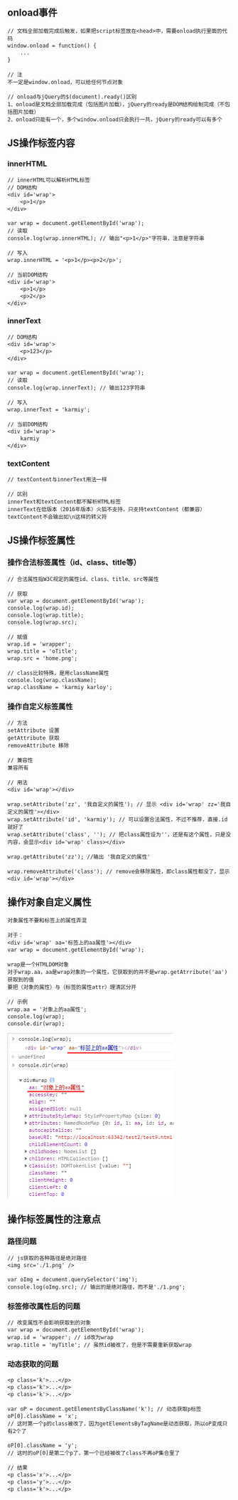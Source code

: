 ## onload事件

    // 文档全部加载完成后触发，如果把script标签放在<head>中，需要onload执行里面的代码
    window.onload = function() {
        ...
    }
    
    // 注
    不一定是window.onload，可以给任何节点对象
    
    // onload与jQuery的$(document).ready()区别
    1、onload是文档全部加载完成（包括图片加载），jQuery的ready是DOM结构绘制完成（不包括图片加载）
    2、onload只能有一个，多个window.onload只会执行一共，jQuery的ready可以有多个
    
## JS操作标签内容

### innerHTML

    // innerHTML可以解析HTML标签
    // DOM结构
    <div id='wrap'>
        <p>1</p>
    </div>
    
    var wrap = document.getElementById('wrap');
    // 读取
    console.log(wrap.innerHTML); // 输出"<p>1</p>"字符串，注意是字符串
    
    // 写入
    wrap.innerHTML = '<p>1</p><p>2</p>';
    
    // 当前DOM结构
    <div id='wrap'>
        <p>1</p>
        <p>2</p>
    </div>
    
### innerText

    // DOM结构
    <div id='wrap'>
        <p>123</p>
    </div>
    
    var wrap = document.getElementById('wrap');
    // 读取
    console.log(wrap.innerText); // 输出123字符串
    
    // 写入
    wrap.innerText = 'karmiy';
    
    // 当前DOM结构
    <div id='wrap'>
        karmiy
    </div>
    
### textContent

    // textContent与innerText用法一样
    
    // 区别
    innerText和textContent都不解析HTML标签
    innerText在低版本（2016年版本）火狐不支持，只支持textContent（都兼容）
    textContent不会输出如\n这样的转义符
    
## JS操作标签属性

### 操作合法标签属性（id、class、title等）

    // 合法属性指W3C规定的属性id、class、title、src等属性
    
    // 获取
    var wrap = document.getElementById('wrap');
    console.log(wrap.id);
    console.log(wrap.title);
    console.log(wrap.src);
    
    // 赋值
    wrap.id = 'wrapper';
    wrap.title = 'oTitle';
    wrap.src = 'home.png';
    
    // class比较特殊，是用className属性
    console.log(wrap.className);
    wrap.className = 'karmiy karloy';
    
### 操作自定义标签属性

    // 方法
    setAttribute 设置
    getAttribute 获取
    removeAttribute 移除
    
    // 兼容性
    兼容所有
    
    // 用法
    <div id='wrap'></div>
    
    wrap.setAttribute('zz', '我自定义的属性'); // 显示 <div id='wrap' zz='我自定义的属性'></div>
    wrap.setAttribute('id', 'karmiy'); // 可以设置合法属性，不过不推荐，直接.id就好了
    wrap.setAttribute('class', ''); // 把class属性设为''，还是有这个属性，只是没内容，会显示<div id='wrap' class></div>
    
    wrap.getAttribute('zz'); //输出 '我自定义的属性'
    
    wrap.removeAttribute('class'); // remove会移除属性，即class属性都没了，显示<div id='wrap'></div>
    
## 操作对象自定义属性

    对象属性不要和标签上的属性弄混
    
    对于：
    <div id='wrap' aa='标签上的aa属性'></div> 
    var wrap = document.getElementById('wrap');
    
    wrap是一个HTMLDOM对象
    对于wrap.aa，aa是wrap对象的一个属性，它获取到的并不是wrap.getAtrribute('aa')获取到的值
    要把（对象的属性）与（标签的属性attr）理清区分开
    
    // 示例
    wrap.aa = '对象上的aa属性';
    console.log(wrap);
    console.dir(wrap);
    
![Alt text](./imgs/04-01.png)
    
## 操作标签属性的注意点

### 路径问题

    // js获取的各种路径是绝对路径
    <img src='./1.png' />
    
    var oImg = document.querySelector('img');
    console.log(oImg.src); // 输出的是绝对路径，而不是'./1.png';
    
### 标签修改属性后的问题
    
    // 改变属性不会影响获取到的对象
    var wrap = document.getElementById('wrap');
    wrap.id = 'wrapper'; // id改为wrap
    wrap.title = 'myTitle'; // 虽然id被改了，但是不需要重新获取wrap
    
### 动态获取的问题

    <p class='k'>...</p>
    <p class='k'>...</p>
    <p class='k'>...</p>
    
    var oP = document.getElementsByClassName('k'); // 动态获取p标签
    oP[0].className = 'x';
    // 这时第一个p的class被改了，因为getElementsByTagName是动态获取，所以oP变成只有2个了
    
    oP[0].className = 'y';
    // 这时的oP[0]是第二个p了，第一个已经被改了class不再oP集合里了
    
    // 结果
    <p class='x'>...</p>
    <p class='y'>...</p>
    <p class='k'>...</p>
    
    